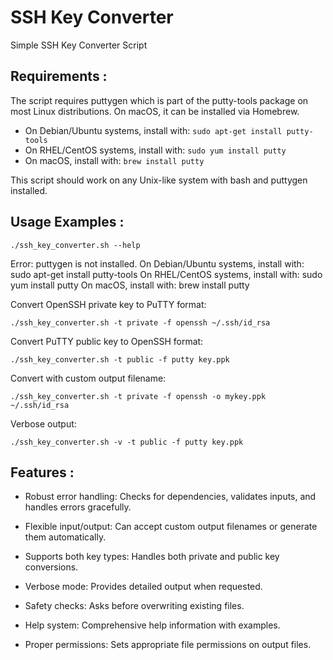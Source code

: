 # SSH Key Converter
Simple SSH Key Converter Script

## Requirements :

The script requires puttygen which is part of the putty-tools package on most Linux distributions. On macOS, it can be installed via Homebrew.

- On Debian/Ubuntu systems, install with: ```sudo apt-get install putty-tools```
- On RHEL/CentOS systems, install with: ```sudo yum install putty```
- On macOS, install with: ```brew install putty```

This script should work on any Unix-like system with bash and puttygen installed.


## Usage Examples :
```
./ssh_key_converter.sh --help
```
Error: puttygen is not installed.
On Debian/Ubuntu systems, install with: sudo apt-get install putty-tools
On RHEL/CentOS systems, install with: sudo yum install putty
On macOS, install with: brew install putty

Convert OpenSSH private key to PuTTY format:
```
./ssh_key_converter.sh -t private -f openssh ~/.ssh/id_rsa
```

Convert PuTTY public key to OpenSSH format:
```
./ssh_key_converter.sh -t public -f putty key.ppk
```

Convert with custom output filename:
```
./ssh_key_converter.sh -t private -f openssh -o mykey.ppk ~/.ssh/id_rsa
```

Verbose output:
```
./ssh_key_converter.sh -v -t public -f putty key.ppk
```


## Features :

- Robust error handling: Checks for dependencies, validates inputs, and handles errors gracefully.

- Flexible input/output: Can accept custom output filenames or generate them automatically.

- Supports both key types: Handles both private and public key conversions.

- Verbose mode: Provides detailed output when requested.

- Safety checks: Asks before overwriting existing files.

- Help system: Comprehensive help information with examples.

- Proper permissions: Sets appropriate file permissions on output files.
